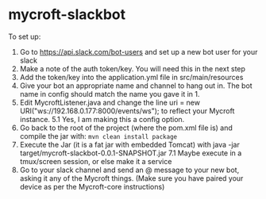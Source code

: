 # mycroft-slackbot

To set up:

1. Go to https://api.slack.com/bot-users and set up a new bot user for your slack
2. Make a note of the auth token/key. You will need this in the next step
3. Add the token/key into the application.yml file in src/main/resources
4. Give your bot an appropriate name and channel to hang out in. The bot name in config should match the name you gave it in 1.
5. Edit MycroftListener.java and change the line uri = new URI("ws://192.168.0.177:8000/events/ws"); to reflect your Mycroft instance.
5.1 Yes, I am making this a config option.
6. Go back to the root of the project (where the pom.xml file is) and compile the jar with:
    ```mvn clean install package```
7. Execute the Jar (it is a fat jar with embedded Tomcat) with java -jar target/mycroft-slackbot-0.0.1-SNAPSHOT.jar
7.1 Maybe execute in a tmux/screen session, or else make it a service
8. Go to your slack channel and send an @ message to your new bot, asking it any of the Mycroft things. (Make sure you have paired your device as per the Mycroft-core instructions)

